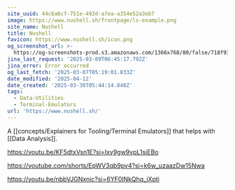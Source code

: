 ```yaml
---
site_uuid: 44c6a6cf-751e-492d-a7ea-a354e52a3eb7
image: https://www.nushell.sh/frontpage/ls-example.png
site_name: Nushell
title: Nushell
favicon: https://www.nushell.sh/icon.png
og_screenshot_url: >-
  https://og-screenshots-prod.s3.amazonaws.com/1366x768/80/false/718f93b6fd8e59927496e68a7ad87ae25447409b6c98653f111a5c83170a91d1.jpeg
jina_last_request: '2025-03-09T06:45:17.792Z'
jina_error: Error occurred
og_last_fetch: '2025-03-07T05:19:01.833Z'
date_modified: '2025-04-12'
date_created: '2025-03-30T05:44:14.848Z'
tags:
  - Data-Utilities
  - Terminal-Emulators
url: 'https://www.nushell.sh/'
---
```













A [[concepts/Explainers for Tooling/Terminal Emulators]] that helps with [[Data Analysis]].

https://youtu.be/KF5dtxVsn1E?si=Ixy9gw9vpL1siEBo

https://youtube.com/shorts/EpWV3qb9pv4?si=k6w_uzaazDw15Nwa

https://youtu.be/nbbVJGNxnic?si=6YF0lNkQhq_iXpti
